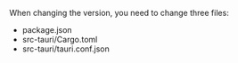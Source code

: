 When changing the version, you need to change three files:
* package.json
* src-tauri/Cargo.toml
* src-tauri/tauri.conf.json
